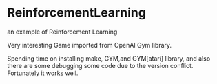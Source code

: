 # ReinforcementLearning
an example of Reinforcement Learning

Very interesting Game imported from OpenAI Gym library.

Spending time on installing make, GYM,and GYM[atari] library, and also there are some debugging some code due to the version conflict. Fortunately it works well.
